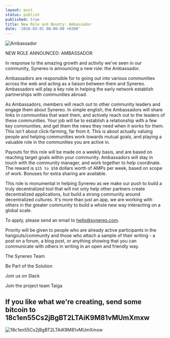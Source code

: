 ```yaml
---
layout: post
status: publish
published: true
title: New Role and Bounty: Ambassador
date: '2016-03-01 08:00:00 +0200'
---
```


![Ambassador](https://sarahwmackey.files.wordpress.com/2012/11/ambassador.jpg)

NEW ROLE ANNOUNCED: AMBASSADOR 

In response to the amazing growth and activity we've seen in our community, Synereo is announcing a new role: the Ambassador. 

Ambassadors are responsible for to going out into various communities across the web and acting as a liaison between them and Synereo. Ambassadors will play a key role in helping the early network establish partnerships with communities abroad.  

As Ambassadors, members will reach out to other community leaders and engage them about Synereo. In simple english, the Ambassadors will share links in communities that want them, and actively reach out to the leaders of these communities. Your job will be to establish a relationship with a few key communities, and get them the news they need when it works for them. This isn't about click-farming, far from it. This is about actually valuing people and helping communities work towards mutual goals, and playing a valuable role in the communities you are active in. 

Payouts for this role will be made on a weekly basis, and are based on reaching target goals within your community. Ambassadors will stay in touch with the community manager, and work together to help coordinate. The reward is `$15 to $50` dollars worth of AMPs per week, based on scope of work. Bonuses for extra sharing are available. 

This role is monumental in helping Synereo as we make our push to build a truly decentralized tool that will not only help other partners create decentralized applications, but build a strong community around decentralized cultures. It's more than just an app, we are working with others in the greater community to build a whole new way interacting on a global scale. 

To apply, please send an email to hello@synereo.com.

Priority will be given to people who are already active participants in the hangouts/community and those who attach a sample of their writing - a post on a forum, a blog post, or anything showing that you can communicate with others in writing in an open and friendly way. 

The Synereo Team

Be Part of the Solution

Join us on Slack 

Join the project team Taiga

## If you like what we're creating, send some bitcoin to 18c1en55Cs2jBgBT2LTAiK9M81vMUmXmxw

![18c1en55Cs2jBgBT2LTAiK9M81vMUmXmxw](http://i.imgur.com/jlHprSv.jpg)

